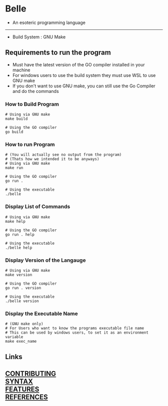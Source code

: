 # Belle
- An esoteric programming language

---
- Build System : GNU Make

## Requirements to run the program
- Must have the latest version of the GO compiler installed in your machine
- For windows users to use the build system they must use WSL to use GNU make
- If you don't want to use GNU make, you can still use the Go Compiler and do the commands

### How to Build Program
```
# Using via GNU make
make build

# Using the GO compiler
go build
```

### How to run Program
```
# (You will actually see no output from the program)
# (Thats how we intended it to be anyways)
# Using via GNU make
make run

# Using the GO compiler
go run .

# Using the executable
./belle
```

### Display List of Commands
```
# Using via GNU make
make help

# Using the GO compiler
go run . help

# Using the executable
./belle help
```

### Display Version of the Langauge
```
# Using via GNU make
make version

# Using the GO compiler
go run . version

# Using the executable 
./belle version
```

### Display the Executable Name
```
# (GNU make only)
# For Users who want to know the programs executable file name 
# This can be used by windows users, to set it as an environment variable
make exec_name
```
## Links
[CONTRIBUTING](https://github.com/KisuraWSP/belle/blob/main/CONTRIBUTING.md)<br>
[SYNTAX](https://github.com/KisuraWSP/belle/blob/main/docs/SYNTAX.md)<br>
[FEATURES](https://github.com/KisuraWSP/belle/blob/main/docs/FEATURES.md)<br>
[REFERENCES](https://github.com/KisuraWSP/belle/blob/main/docs/REFERENCES.md)<br>
---
